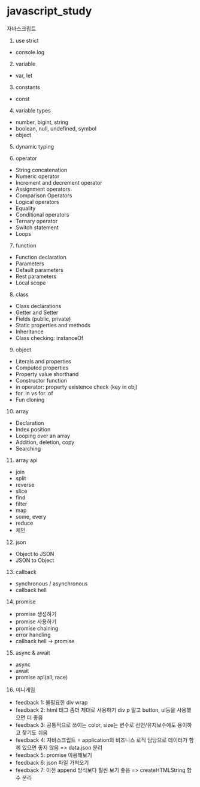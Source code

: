 # javascript_study

자바스크립트

1. use strict

- console.log

2. variable

- var, let

3. constants

- const

4. variable types

- number, bigint, string
- boolean, null, undefined, symbol
- object

5. dynamic typing

6. operator

- String concatenation
- Numeric operator
- Increment and decrement operator
- Assignment operators
- Comparison Operators
- Logical operators
- Equality
- Conditional operators
- Ternary operator
- Switch statement
- Loops

7. function

- Function declaration
- Parameters
- Default parameters
- Rest parameters
- Local scope

8. class

- Class declarations
- Getter and Setter
- Fields (public, private)
- Static properties and methods
- Inheritance
- Class checking: instanceOf

9. object

- Literals and properties
- Computed properties
- Property value shorthand
- Constructor function
- in operator: property existence check (key in obj)
- for..in vs for..of
- Fun cloning

10. array

- Declaration
- Index position
- Looping over an array
- Addition, deletion, copy
- Searching

11. array api

- join
- split
- reverse
- slice
- find
- filter
- map
- some, every
- reduce
- 체인

12. json

- Object to JSON
- JSON to Object

13. callback

- synchronous / asynchronous
- callback hell

14. promise

- promise 생성하기
- promise 사용하기
- promise chaining
- error handling
- callback hell -> promise

15. async & await

- async
- await
- promise api(all, race)

16. 미니게임

- feedback 1: 불필요한 div wrap
- feedback 2: html 태그 좀더 제대로 사용하기 div p 말고 button, ul등을 사용했으면 더 좋음
- feedback 3: 공통적으로 쓰이는 color, size는 변수로 선언/유지보수에도 용이하고 찾기도 쉬움
- feedback 4: 자바스크립트 = application의 비즈니스 로직 담당으로 데이터가 함께 있으면 좋지 않음 => data.json 분리
- feedback 5: promise 이용해보기
- feedback 6: json 파일 가져오기
- feedback 7: 이전 append 방식보다 훨씬 보기 좋음 => createHTMLString 함수 분리
